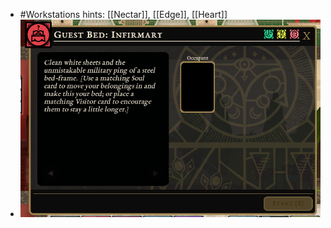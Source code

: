 - #Workstations hints: [[Nectar]], [[Edge]], [[Heart]]
- ![image.png](../assets/image_1700975595897_0.png)